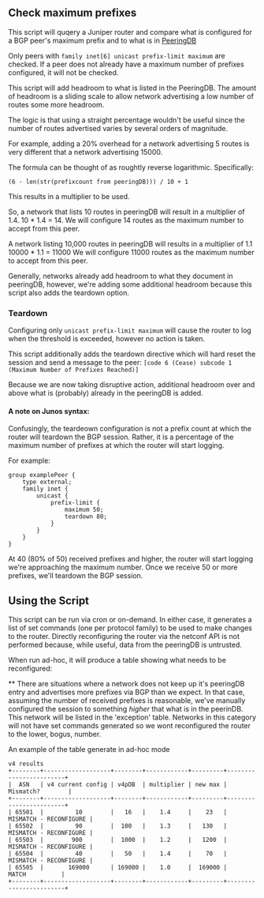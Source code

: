 ## Check maximum prefixes

This script will quqery a Juniper router and compare what is configured for a BGP peer's maximum prefix and to what is in [PeeringDB](https://www.peeringdb.com)

Only peers with `family inet[6] unicast prefix-limit maximum` are checked.  If a peer does not already have a maximum number of prefixes configured, it will not be checked.

This script will add headroom to what is listed in the PeeringDB.  The amount of headroom is a sliding scale to allow network advertising a low number of routes some more headroom.

The logic is that using a straight percentage wouldn't be useful since the number of routes advertised varies by several orders of magnitude.

For example, adding a 20% overhead for a network advertising 5 routes is very different that a network advertising 15000.

The formula can be thought of as roughtly reverse logarithmic.  Specifically:

`(6 - len(str(prefixcount from peeringDB))) / 10 + 1`

This results in a multiplier to be used.

So, a network that lists 10 routes in peeringDB will result in a multiplier of 1.4.
10 * 1.4 = 14.
We will configure 14 routes as the maximum number to accept from this peer.

A network listing 10,000 routes in peeringDB will results in a multiplier of 1.1
10000 * 1.1 = 11000
We will configure 11000 routes as the maximum number to accept from this peer.

Generally, networks already add headroom to what they document in peeringDB, however, we're adding some additional headroom because this script also adds the teardown option.

### Teardown

Configuring only `unicast prefix-limit maximum` will cause the router to log when the threshold is exceeded, however no action is taken.

This script additionally adds the teardown directive which will hard reset the session and send a message to the peer:
`[code 6 (Cease) subcode 1 (Maximum Number of Prefixes Reached)]`

Because we are now taking disruptive action, additional headroom over and above what is (probably) already in the peeringDB is added.

#### A note on Junos syntax:
Confusingly, the teardeown configuration is not a prefix count at which the router will teardown the BGP session.
Rather, it is a percentage of the maximum number of prefixes at which the router will start logging.

For example:
```
group examplePeer {
    type external;
    family inet {
        unicast {
            prefix-limit {
                maximum 50;
                teardown 80;
            }
        }
    }
}
```

At 40 (80% of 50) received prefixes and higher, the router will start logging we're approaching the maximum number.
Once we receive 50 or more prefixes, we'll teardown the BGP session.

## Using the Script

This script can be run via cron or on-demand.  In either case, it generates a list of set commands (one per protocol family) to be used to make changes to the router.
Directly reconfiguring the router via the netconf API is not performed because, while useful, data from the peeringDB is untrusted.

When run ad-hoc, it will produce a table showing what needs to be reconfigured:

** There are situations where a network does not keep up it's peeringDB entry and advertises more prefixes via BGP than we expect.  In that case, assuming the number of received prefixes is reasonable, we've manually configured the session to something *higher* that what is in the peerinDB.  This network will be listed in the 'exception' table.
Networks in this category will not have set commands generated so we wont reconfigured the router to the lower, bogus, number.

An example of the table generate in ad-hoc mode
```
v4 results
+--------+-------------------+--------+------------+---------+------------------------+
|  ASN   | v4 current config | v4pDB  | multiplier | new max |       Mismatch?        |
+--------+-------------------+--------+------------+---------+------------------------+
| 65501  |         10        |   16   |    1.4     |    23   | MISMATCH - RECONFIGURE |
| 65502  |         90        |  100   |    1.3     |   130   | MISMATCH - RECONFIGURE |
| 65503  |        900        |  1000  |    1.2     |   1200  | MISMATCH - RECONFIGURE |
| 65504  |         40        |   50   |    1.4     |    70   | MISMATCH - RECONFIGURE |
| 65505  |       169000      | 169000 |    1.0     |  169000 |         MATCH          |
+--------+-------------------+--------+------------+---------+------------------------+
```

